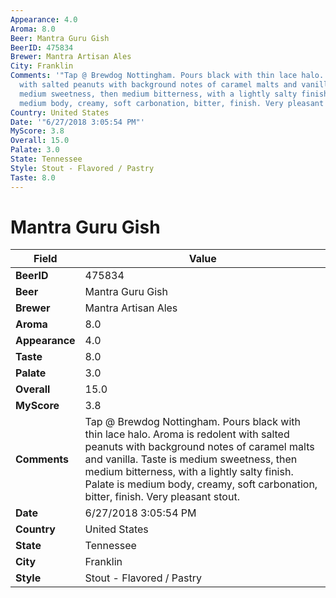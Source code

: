 ```yaml
---
Appearance: 4.0
Aroma: 8.0
Beer: Mantra Guru Gish
BeerID: 475834
Brewer: Mantra Artisan Ales
City: Franklin
Comments: '"Tap @ Brewdog Nottingham. Pours black with thin lace halo. Aroma is redolent
  with salted peanuts with background notes of caramel malts and vanilla. Taste is
  medium sweetness, then medium bitterness, with a lightly salty finish. Palate is
  medium body, creamy, soft carbonation, bitter, finish. Very pleasant stout."'
Country: United States
Date: '"6/27/2018 3:05:54 PM"'
MyScore: 3.8
Overall: 15.0
Palate: 3.0
State: Tennessee
Style: Stout - Flavored / Pastry
Taste: 8.0
---
```


# Mantra Guru Gish

| Field         | Value |
|---------------|-------|
| **BeerID** | 475834 |
| **Beer** | Mantra Guru Gish |
| **Brewer** | Mantra Artisan Ales |
| **Aroma** | 8.0 |
| **Appearance** | 4.0 |
| **Taste** | 8.0 |
| **Palate** | 3.0 |
| **Overall** | 15.0 |
| **MyScore** | 3.8 |
| **Comments** | Tap @ Brewdog Nottingham. Pours black with thin lace halo. Aroma is redolent with salted peanuts with background notes of caramel malts and vanilla. Taste is medium sweetness, then medium bitterness, with a lightly salty finish. Palate is medium body, creamy, soft carbonation, bitter, finish. Very pleasant stout. |
| **Date** | 6/27/2018 3:05:54 PM |
| **Country** | United States |
| **State** | Tennessee |
| **City** | Franklin |
| **Style** | Stout - Flavored / Pastry |
